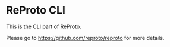 # ReProto CLI

This is the CLI part of ReProto.

Please go to https://github.com/reproto/reproto for more details.

